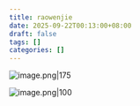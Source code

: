 ```yaml
---
title: raowenjie
date: 2025-09-22T00:13:00+08:00
draft: false
tags: []
categories: []
---
```

![image.png|175](https://img.raowenjie.xyz/obsidian/62299ed3b1a498c6b6e0c17c6e83b75a)




![image.png|100](https://img.raowenjie.xyz/obsidian/62299ed3b1a498c6b6e0c17c6e83b75a)